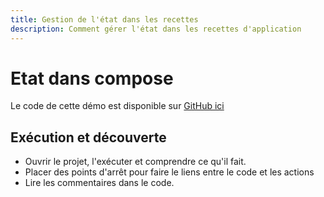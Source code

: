 ```yaml
---
title: Gestion de l'état dans les recettes
description: Comment gérer l'état dans les recettes d'application
---
```


# Etat dans compose

Le code de cette démo est disponible sur [GitHub ici](https://github.com/departement-info-cem/3N5-Prog3/tree/main/code/ComposeEtat)


## Exécution et découverte

- Ouvrir le projet, l'exécuter et comprendre ce qu'il fait.
- Placer des points d'arrêt pour faire le liens entre le code et les actions
- Lire les commentaires dans le code.

